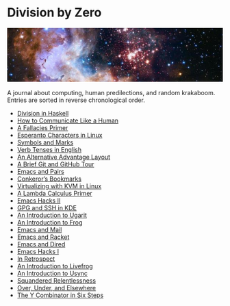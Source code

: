 Division by Zero
================

<a href="https://www.spacetelescope.org/images/heic1509a/"><img src="images/banner.jpg" class="banner" alt="Westerlund 2" title="Westerlund 2"/></a>
<div class="text-right">A journal about computing, human predilections, and random krakaboom.</div>
<div class="text-right">Entries are sorted in reverse chronological order.</div>

- [Division in Haskell](division.html)
- [How to Communicate Like a Human](human.html)
- [A Fallacies Primer](fallacies.html)
- [Esperanto Characters in Linux](eolinux.html)
- [Symbols and Marks](symbols-marks.html)
- [Verb Tenses in English](verb-tenses.html)
- [An Alternative Advantage Layout](advantage.html)
- [A Brief Git and GitHub Tour](git-github.html)
- [Emacs and Pairs](emacs-pairs.html)
- [Conkeror’s Bookmarks](conkeror-bookmarks.html)
- [Virtualizing with KVM in Linux](kvm.html)
- [A Lambda Calculus Primer](lambda-calculus.html)
- [Emacs Hacks II](emacs-hacks-2.html)
- [GPG and SSH in KDE](gpg-ssh-kde.html)
- [An Introduction to Ugarit](ugarit.html)
- [An Introduction to Frog](frog.html)
- [Emacs and Mail](emacs-mail.html)
- [Emacs and Racket](emacs-racket.html)
- [Emacs and Dired](emacs-dired.html)
- [Emacs Hacks I](emacs-hacks-1.html)
- [In Retrospect](retrospect.html)
- [An Introduction to Livefrog](livefrog.html)
- [An Introduction to Usync](usync.html)
- [Squandered Relentlessness](squandered.html)
- [Over, Under, and Elsewhere](over-under.html)
- [The Y Combinator in Six Steps](y.html)

